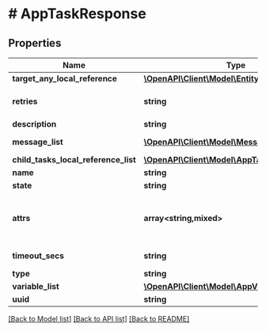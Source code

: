 # # AppTaskResponse

## Properties

Name | Type | Description | Notes
------------ | ------------- | ------------- | -------------
**target_any_local_reference** | [**\OpenAPI\Client\Model\EntityReference**](EntityReference.md) |  | [optional]
**retries** | **string** | Number of retries for the task. | [optional]
**description** | **string** |  | [optional]
**message_list** | [**\OpenAPI\Client\Model\MessageResource[]**](MessageResource.md) | Message list. |
**child_tasks_local_reference_list** | [**\OpenAPI\Client\Model\AppTaskReference[]**](AppTaskReference.md) |  | [optional]
**name** | **string** |  |
**state** | **string** |  |
**attrs** | **array<string,mixed>** | Task attrs for application of type object. | [optional]
**timeout_secs** | **string** | task timeout. | [optional]
**type** | **string** |  |
**variable_list** | [**\OpenAPI\Client\Model\AppVariableResponse[]**](AppVariableResponse.md) |  | [optional]
**uuid** | **string** |  |

[[Back to Model list]](../../README.md#models) [[Back to API list]](../../README.md#endpoints) [[Back to README]](../../README.md)
